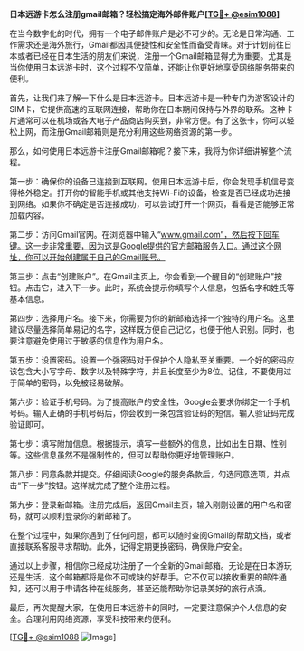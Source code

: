 **日本远游卡怎么注册gmail邮箱？轻松搞定海外邮件账户[[TG💪+ @esim1088](https://t.me/s/esim1088)]**

在当今数字化的时代，拥有一个电子邮件账户是必不可少的。无论是日常沟通、工作需求还是海外旅行，Gmail都因其便捷性和安全性而备受青睐。对于计划前往日本或者已经在日本生活的朋友们来说，注册一个Gmail邮箱显得尤为重要。尤其是当你使用日本远游卡时，这个过程不仅简单，还能让你更好地享受网络服务带来的便利。

首先，让我们来了解一下什么是日本远游卡。日本远游卡是一种专门为游客设计的SIM卡，它提供高速的互联网连接，帮助你在日本期间保持与外界的联系。这种卡片通常可以在机场或各大电子产品商店购买到，非常方便。有了这张卡，你可以轻松上网，而注册Gmail邮箱则是充分利用这些网络资源的第一步。

那么，如何使用日本远游卡注册Gmail邮箱呢？接下来，我将为你详细讲解整个流程。

第一步：确保你的设备已连接到互联网。使用日本远游卡后，你会发现手机信号变得格外稳定。打开你的智能手机或其他支持Wi-Fi的设备，检查是否已经成功连接到网络。如果你不确定是否连接成功，可以尝试打开一个网页，看看是否能够正常加载内容。

第二步：访问Gmail官网。在浏览器中输入“www.gmail.com”，然后按下回车键。这一步非常重要，因为这是Google提供的官方邮箱服务入口。通过这个网址，你可以开始创建属于自己的Gmail账号。

第三步：点击“创建账户”。在Gmail主页上，你会看到一个醒目的“创建账户”按钮。点击它，进入下一步。此时，系统会提示你填写个人信息，包括名字和姓氏等基本信息。

第四步：选择用户名。接下来，你需要为你的新邮箱选择一个独特的用户名。这里建议尽量选择简单易记的名字，这样既方便自己记忆，也便于他人识别。同时，也要注意避免使用过于敏感的信息作为用户名。

第五步：设置密码。设置一个强密码对于保护个人隐私至关重要。一个好的密码应该包含大小写字母、数字以及特殊字符，并且长度至少为8位。记住，不要使用过于简单的密码，以免被轻易破解。

第六步：验证手机号码。为了提高账户的安全性，Google会要求你绑定一个手机号码。输入正确的手机号码后，你会收到一条包含验证码的短信。输入验证码完成验证即可。

第七步：填写附加信息。根据提示，填写一些额外的信息，比如出生日期、性别等。这些信息虽然不是强制性的，但可以帮助你更好地管理账户。

第八步：同意条款并提交。仔细阅读Google的服务条款后，勾选同意选项，并点击“下一步”按钮。这样就完成了整个注册过程。

第九步：登录新邮箱。注册完成后，返回Gmail主页，输入刚刚设置的用户名和密码，就可以顺利登录你的新邮箱了。

在整个过程中，如果你遇到了任何问题，都可以随时查阅Gmail的帮助文档，或者直接联系客服寻求帮助。此外，记得定期更换密码，确保账户安全。

通过以上步骤，相信你已经成功注册了一个全新的Gmail邮箱。无论是在日本游玩还是生活，这个邮箱都将是你不可或缺的好帮手。它不仅可以接收重要的邮件通知，还可以用于申请各种在线服务，甚至还能帮助你记录美好的旅行点滴。

最后，再次提醒大家，在使用日本远游卡的同时，一定要注意保护个人信息的安全。合理利用网络资源，享受科技带来的便利。

[[TG💪+ @esim1088](https://t.me/s/esim1088) ![Image](https://i.postimg.cc/4NQfJmqS/Snipaste-2025-05-13-00-14-12.png)]